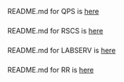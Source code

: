 README.md for QPS is [here](qps)
###
README.md for RSCS is [here](rscs)
###
README.md for LABSERV is [here](labserv)
###
README.md for RR is [here](rr)